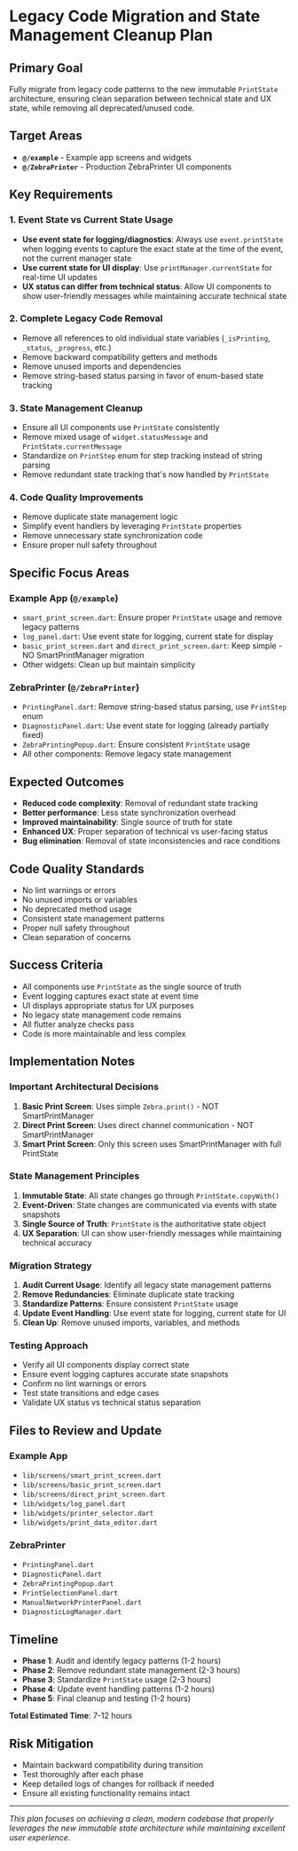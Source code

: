 # Legacy Code Migration and State Management Cleanup Plan

## **Primary Goal**
Fully migrate from legacy code patterns to the new immutable `PrintState` architecture, ensuring clean separation between technical state and UX state, while removing all deprecated/unused code.

## **Target Areas**
- **`@/example`** - Example app screens and widgets
- **`@/ZebraPrinter`** - Production ZebraPrinter UI components

## **Key Requirements**

### 1. **Event State vs Current State Usage**
- **Use event state for logging/diagnostics**: Always use `event.printState` when logging events to capture the exact state at the time of the event, not the current manager state
- **Use current state for UI display**: Use `printManager.currentState` for real-time UI updates
- **UX status can differ from technical status**: Allow UI components to show user-friendly messages while maintaining accurate technical state

### 2. **Complete Legacy Code Removal**
- Remove all references to old individual state variables (`_isPrinting`, `_status`, `_progress`, etc.)
- Remove backward compatibility getters and methods
- Remove unused imports and dependencies
- Remove string-based status parsing in favor of enum-based state tracking

### 3. **State Management Cleanup**
- Ensure all UI components use `PrintState` consistently
- Remove mixed usage of `widget.statusMessage` and `PrintState.currentMessage`
- Standardize on `PrintStep` enum for step tracking instead of string parsing
- Remove redundant state tracking that's now handled by `PrintState`

### 4. **Code Quality Improvements**
- Remove duplicate state management logic
- Simplify event handlers by leveraging `PrintState` properties
- Remove unnecessary state synchronization code
- Ensure proper null safety throughout

## **Specific Focus Areas**

### **Example App (`@/example`)**
- `smart_print_screen.dart`: Ensure proper `PrintState` usage and remove legacy patterns
- `log_panel.dart`: Use event state for logging, current state for display
- `basic_print_screen.dart` and `direct_print_screen.dart`: Keep simple - NO SmartPrintManager migration
- Other widgets: Clean up but maintain simplicity

### **ZebraPrinter (`@/ZebraPrinter`)**
- `PrintingPanel.dart`: Remove string-based status parsing, use `PrintStep` enum
- `DiagnosticPanel.dart`: Use event state for logging (already partially fixed)
- `ZebraPrintingPopup.dart`: Ensure consistent `PrintState` usage
- All other components: Remove legacy state management

## **Expected Outcomes**
- **Reduced code complexity**: Removal of redundant state tracking
- **Better performance**: Less state synchronization overhead
- **Improved maintainability**: Single source of truth for state
- **Enhanced UX**: Proper separation of technical vs user-facing status
- **Bug elimination**: Removal of state inconsistencies and race conditions

## **Code Quality Standards**
- No lint warnings or errors
- No unused imports or variables
- No deprecated method usage
- Consistent state management patterns
- Proper null safety throughout
- Clean separation of concerns

## **Success Criteria**
- All components use `PrintState` as the single source of truth
- Event logging captures exact state at event time
- UI displays appropriate status for UX purposes
- No legacy state management code remains
- All flutter analyze checks pass
- Code is more maintainable and less complex

## **Implementation Notes**

### **Important Architectural Decisions**
1. **Basic Print Screen**: Uses simple `Zebra.print()` - NOT SmartPrintManager
2. **Direct Print Screen**: Uses direct channel communication - NOT SmartPrintManager
3. **Smart Print Screen**: Only this screen uses SmartPrintManager with full PrintState

### **State Management Principles**
1. **Immutable State**: All state changes go through `PrintState.copyWith()`
2. **Event-Driven**: State changes are communicated via events with state snapshots
3. **Single Source of Truth**: `PrintState` is the authoritative state object
4. **UX Separation**: UI can show user-friendly messages while maintaining technical accuracy

### **Migration Strategy**
1. **Audit Current Usage**: Identify all legacy state management patterns
2. **Remove Redundancies**: Eliminate duplicate state tracking
3. **Standardize Patterns**: Ensure consistent `PrintState` usage
4. **Update Event Handling**: Use event state for logging, current state for UI
5. **Clean Up**: Remove unused imports, variables, and methods

### **Testing Approach**
- Verify all UI components display correct state
- Ensure event logging captures accurate state snapshots
- Confirm no lint warnings or errors
- Test state transitions and edge cases
- Validate UX status vs technical status separation

## **Files to Review and Update**

### **Example App**
- `lib/screens/smart_print_screen.dart`
- `lib/screens/basic_print_screen.dart`
- `lib/screens/direct_print_screen.dart`
- `lib/widgets/log_panel.dart`
- `lib/widgets/printer_selector.dart`
- `lib/widgets/print_data_editor.dart`

### **ZebraPrinter**
- `PrintingPanel.dart`
- `DiagnosticPanel.dart`
- `ZebraPrintingPopup.dart`
- `PrintSelectionPanel.dart`
- `ManualNetworkPrinterPanel.dart`
- `DiagnosticLogManager.dart`

## **Timeline**
- **Phase 1**: Audit and identify legacy patterns (1-2 hours)
- **Phase 2**: Remove redundant state management (2-3 hours)
- **Phase 3**: Standardize `PrintState` usage (2-3 hours)
- **Phase 4**: Update event handling patterns (1-2 hours)
- **Phase 5**: Final cleanup and testing (1-2 hours)

**Total Estimated Time**: 7-12 hours

## **Risk Mitigation**
- Maintain backward compatibility during transition
- Test thoroughly after each phase
- Keep detailed logs of changes for rollback if needed
- Ensure all existing functionality remains intact

---

*This plan focuses on achieving a clean, modern codebase that properly leverages the new immutable state architecture while maintaining excellent user experience.* 